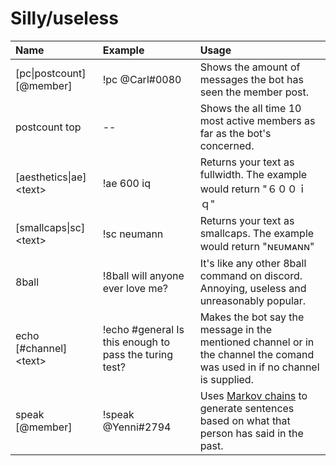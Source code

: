 # Silly/useless



| Name | Example | Usage |
| :--- | :--- | :--- |
| \[pc\|postcount\] \[@member\] | !pc @Carl\#0080 | Shows the amount of messages the bot has seen the member post. |
| postcount top | -- | Shows the all time 10 most active members as far as the bot's concerned. |
| \[aesthetics\|ae\] &lt;text&gt; | !ae 600 iq | Returns your text as fullwidth. The example would return "６００ｉｑ" |
| \[smallcaps\|sc\] &lt;text&gt; | !sc neumann | Returns your text as smallcaps. The example would return "ɴᴇᴜᴍᴀɴɴ" |
| 8ball | !8ball will anyone ever love me? | It's like any other 8ball command on discord. Annoying, useless and unreasonably popular. |
| echo \[\#channel\] &lt;text&gt; | !echo \#general Is this enough to pass the turing test? | Makes the bot say the message in the mentioned channel or in the channel the comand was used in if no channel is supplied. |
| speak \[@member\] | !speak @Yenni\#2794 | Uses [Markov chains](https://github.com/jsvine/markovify) to generate sentences based on what that person has said in the past. |

